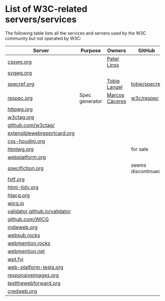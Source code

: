 # List of W3C-related servers/services

The following table lists all the services and servers used by the W3C community but not operated by W3C:

| Server | Purpose | Owners | GitHub | Comments |
| --- | --- | --- | --- | --- |
| [csswg.org](https://csswg.org/) | | [Peter Linss](mailto:w3c@linss.com)| |
| [svgwg.org](https://svgwg.org/) | | | |
| [specref.org](https://specref.org/) | | [Tobie Langel](mailto:tobie@unlockopen.com) | [tobie/specref](https://github.com/tobie/specref) |
| [respec.org](https://respec.org/) | Spec generator | [Marcos Cáceres](mailto:marcosc@w3.org)| [w3c/respec](https://github.com/w3c/respec) |
| [httpwg.org](https://httpwg.org/) | | | |
| [w3ctag.org](https://w3ctag.org/) | | | |
| [github.com/w3ctag/](https://github.com/w3ctag) | | | |
| [extensiblewebreportcard.org](https://extensiblewebreportcard.org/) | | | |
| [css-houdini.org](https://wiki.css-houdini.org/) | | | |
| [htmlwg.org](https://htmlwg.org/) | | | for sale |
| [webplatform.org](https://swebplatform.org/) | | | |
| [specifiction.org](https://discourse.specifiction.org/) | | | seems discontinued |
| [fxtf.org](https://fxtf.org/) | | | |
| [html-tidy.org](https://www.html-tidy.org/) | | | |
| [htacg.org](https://www.htacg.org/) | | | |
| [wicg.io](https://discourse.wicg.io/) | | | |
| [validator.github.io/validator](https://validator.github.io/validator/) | | | |
| [github.com/WICG](https://github.com/WICG) | | | |
| [indieweb.org](https://indieweb.org/) | | | |
| [websub.rocks](https://websub.rocks/) | | | |
| [webmention.rocks](https://webmention.rocks/) | | | |
| [webmention.net](https://webmention.net/) | | | |
| [wpt.fyi](https://wpt.fyi/) | | | |
| [web-platform-tests.org](https://web-platform-tests.org/) | | | |
| [responsiveimages.org](https://responsiveimages.org/) | | | |
| [testthewebforward.org](https://testthewebforward.org/) | | | |
| [credweb.org](https://credweb.org/) | | | |
